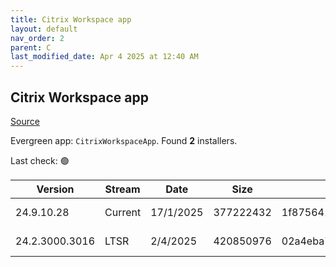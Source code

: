 ```yaml
---
title: Citrix Workspace app
layout: default
nav_order: 2
parent: C
last_modified_date: Apr 4 2025 at 12:40 AM
---
```


## Citrix Workspace app

[Source](https://www.citrix.com/downloads/workspace-app/)

Evergreen app: `CitrixWorkspaceApp`. Found **2** installers.

Last check: 🟢

| Version        | Stream  | Date      | Size      | Hash                                                             | URI                                                                                                                                                                                                                    |
| -------------- | ------- | --------- | --------- | ---------------------------------------------------------------- | ---------------------------------------------------------------------------------------------------------------------------------------------------------------------------------------------------------------------- |
| 24.9.10.28     | Current | 17/1/2025 | 377222432 | 1f87564165842468edc3ad27efa0d65c212a5706a6ca6d960d0dfc1e71fae289 | [https://downloadplugins.citrix.com/ReceiverUpdates/Prod/Receiver/Win/CitrixWorkspaceApp24.9.10.28.exe](https://downloadplugins.citrix.com/ReceiverUpdates/Prod/Receiver/Win/CitrixWorkspaceApp24.9.10.28.exe)         |
| 24.2.3000.3016 | LTSR    | 2/4/2025  | 420850976 | 02a4eba77449177efe11296a020c81fce0379cf2fb1726782904708278c5918d | [https://downloadplugins.citrix.com/ReceiverUpdates/Prod/Receiver/Win/CitrixWorkspaceApp24.2.3000.3016.exe](https://downloadplugins.citrix.com/ReceiverUpdates/Prod/Receiver/Win/CitrixWorkspaceApp24.2.3000.3016.exe) |
